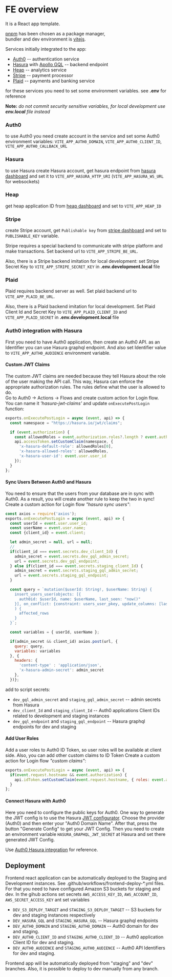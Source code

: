 # FE overview #

It is a React app template.

[pnpm](https://pnpm.io) has been chosen as a package manager, <br/>
bundler and dev environment is [vitejs](https://vitejs.dev).

Services initially integrated to the app:
- [Auth0](https://auth0.com) -- authentication service
- [Hasura](https://hasura.io) with [Apollo GQL](https://www.apollographql.com) -- backend endpoint
- [Heap](https://developers.heap.io) -- analytics service
- [Stripe](https://stripe.com) -- payment processor
- [Plaid](https://plaid.com) -- payments and banking service

for these services you need to set some environment variables. see **.env** for reference

**Note:** *do not commit security sensitive variables, for local development use **env.local** file instead*


### Auth0 ###
to use Auth0 you need create account in the service and set some Auth0 environment variables:
`VITE_APP_AUTH0_DOMAIN`, `VITE_APP_AUTH0_CLIENT_ID`, `VITE_APP_AUTH0_CALLBACK_URL`

### Hasura ###
to use Hasura create Hasura account, get hasura endpoint from [hasura dashboard](https://cloud.hasura.io/projects) and set it to `VITE_APP_HASURA_HTTP_URI` (`VITE_APP_HASURA_WS_URL` for websockets)

### Heap ###
get heap application ID from [heap dashboard](https://heapanalytics.com/app) and set to `VITE_APP_HEAP_ID`

### Stripe ###
create Stripe account, get `Publishable key` from [stripe dashboard](https://dashboard.stripe.com/dashboard) and set to `PUBLISHABLE_KEY` variable.

Stripe requires a special backend to communicate with stripe platform and make transactions.
Set backend url to `VITE_APP_STRIPE_BE_URL`.

Also, there is a Stripe backend imitation for local development:
set Stripe Secret Key to `VITE_APP_STRIPE_SECRET_KEY` in **.env.development.local** file

### Plaid ###
Plaid requires backend server as well. Set plaid backend url to `VITE_APP_PLAID_BE_URL`.

Also, there is a Plaid backend imitation for local development.
Set Plaid Client Id and Secret Key to `VITE_APP_PLAID_CLIENT_ID` and `VITE_APP_PLAID_SECRET` in **.env.development.local** file

### Auth0 integration with Hasura ###
First you need to have Auth0 application, then create an Auth0 API. as an Identifier you can use Hasura graphql endpoint.
And also set Identifier value to `VITE_APP_AUTH0_AUDIENCE` environment variable.
#### Custom JWT Claims ####
The custom JWT claims are needed because they tell Hasura about the role of the user making the API call. This way, Hasura can enforce the appropriate authorization rules. The rules define what the user is allowed to do.<br>
Go to Auth0 -> Actions -> Flows and create custom action for Login flow.
You can name it _'hasura-jwt-claims'_ and update `onExecutePostLogin` function:
```js
exports.onExecutePostLogin = async (event, api) => {
  const namespace = "https://hasura.io/jwt/claims";

  if (event.authorization) {
    const allowedRoles = event.authorization.roles?.length ? event.authorization.roles : ['user'];
    api.accessToken.setCustomClaim(namespace, {
      'x-hasura-default-role': allowedRoles[0],
      'x-hasura-allowed-roles': allowedRoles,
      'x-hasura-user-id': event.user.user_id
    });
  }
};
```
#### Sync Users Between Auth0 and Hasura ####
You need to ensure that the users from your database are in sync with Auth0. As a result, you will create another rule to keep the two in sync!
Create a custom action for Login flow _"hasura sync users"_:
```js
const axios = require('axios');
exports.onExecutePostLogin = async (event, api) => {
  const userId = event.user.user_id;
  const userName = event.user.name;
  const {client_id} = event.client;

  let admin_secret = null, url = null;
  //
  if(client_id === event.secrets.dev_client_Id) {
    admin_secret = event.secrets.dev_gql_admin_secret;
    url = event.secrets.dev_gql_endpoint;
  } else if(client_id === event.secrets.staging_client_Id) {
    admin_secret = event.secrets.staging_gql_admin_secret;
    url = event.secrets.staging_gql_endpoint;
  }

  const query = `mutation($userId: String!, $userName: String) {
    insert_users_user(objects: [{
      auth0id: $userId, name: $userName, last_seen: "now()"
    }], on_conflict: {constraint: users_user_pkey, update_columns: [last_seen, name]}
    ) {
      affected_rows
    }
  }`;

  const variables = { userId, userName };

  if(admin_secret && client_id) axios.post(url, {
    query: query,
    variables: variables
  }, {
    headers: {
      'content-type' : 'application/json',
      'x-hasura-admin-secret': admin_secret
    },
  })};
```
add to script secrets:
- `dev_gql_admin_secret` and `staging_gql_admin_secret` -- admin secrets from Hasura
- `dev_client_Id` and `staging_client_Id` -- Auth0 applications Client IDs related to development and staging instances
- `dev_gql_endpoint` and `staging_gql_endpoint` -- Hasura graphql endpoints for dev and staging

#### Add User Roles ####
Add a user roles to Auth0 ID Token, so user roles will be available at client side.
Also, you can add other custom claims to ID Token
Create a custom action for Login flow _"custom claims"_:
```js
exports.onExecutePostLogin = async (event, api) => {
  if(event.request.hostname && event.authorization) {
    api.idToken.setCustomClaim(event.request.hostname, { roles: event.authorization.roles });
  }
};
```

#### Connect Hasura with Auth0 ####
Here you need to configure the public keys for Auth0. One way to generate the JWT config is to use the Hasura [JWT configurator](https://hasura.io/jwt-config/).
Choose the provider (Auth0) and then enter your "Auth0 Domain Name".
After that, press the button "Generate Config" to get your JWT Config.
Then you need to create an environment variable `HASURA_GRAPHQL_JWT_SECRET` at Hasura and set there generated JWT Config.

Use [Auth0 Hasura integration](https://hasura.io/learn/graphql/hasura-authentication/integrations/auth0/) for reference.


## Deployment ##
Frontend react application can be automatically deployed to the Staging and Development instances.
See .github/workflows/frontend-deploy-*.yml files.
For that you need to have configured Amazon S3 buckets for staging and dev.
In the gihub actions set secrets `AWS_ACCESS_KEY_ID`, `AWS_ACCOUNT_ID`, `AWS_SECRET_ACCESS_KEY`
ant set variables
- `DEV_S3_DEPLOY_TARGET` and `STAGING_S3_DEPLOY_TARGET` -- S3 buckets for dev and staging instances respectively
- `DEV_HASURA_GQL` and `STAGING_HASURA_GQL` -- Hasura graphql endpoints
- `DEV_AUTH0_DOMAIN` and `STAGING_AUTH0_DOMAIN` -- Auth0 domain for dev and staging.
- `DEV_AUTH0_CLIENT_ID` and `STAGING_AUTH0_CLIENT_ID` -- Auth0 application Client ID for dev and staging.
- `DEV_AUTH0_AUDIENCE` and `STAGING_AUTH0_AUDIENCE` -- Auth0 API Identifiers for dev and staging.

Frontend app will be automatically deployed from "staging" and "dev" branches.
Also, it is possible to deploy to dev manually from any branch. 